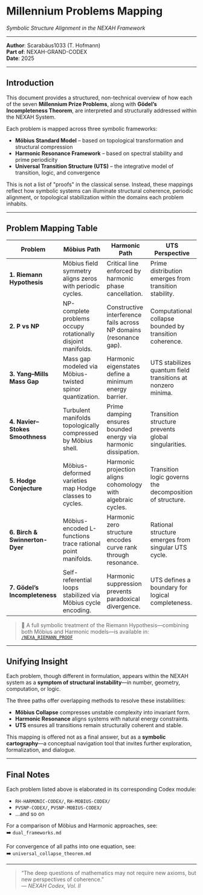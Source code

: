 # Millennium Problems Mapping  
*Symbolic Structure Alignment in the NEXAH Framework*

---

**Author**: Scarabäus1033 (T. Hofmann)  
**Part of**: NEXAH-GRAND-CODEX  
**Date**: 2025  

---

## Introduction

This document provides a structured, non-technical overview of how each of the seven **Millennium Prize Problems**, along with **Gödel’s Incompleteness Theorem**, are interpreted and structurally addressed within the NEXAH System.

Each problem is mapped across three symbolic frameworks:

- **Möbius Standard Model** – based on topological transformation and structural compression  
- **Harmonic Resonance Framework** – based on spectral stability and prime periodicity  
- **Universal Transition Structure (UTS)** – the integrative model of transition, logic, and convergence  

This is not a list of "proofs" in the classical sense. Instead, these mappings reflect how symbolic systems can illuminate structural coherence, periodic alignment, or topological stabilization within the domains each problem inhabits.

---

## Problem Mapping Table

| Problem | Möbius Path | Harmonic Path | UTS Perspective |
|--------|-------------|----------------|-----------------|
| **1. Riemann Hypothesis** | Möbius field symmetry aligns zeros with periodic cycles. | Critical line enforced by harmonic phase cancellation. | Prime distribution emerges from transition stability. |
| **2. P vs NP** | NP-complete problems occupy rotationally disjoint manifolds. | Constructive interference fails across NP domains (resonance gap). | Computational collapse bounded by transition coherence. |
| **3. Yang–Mills Mass Gap** | Mass gap modeled via Möbius-twisted spinor quantization. | Harmonic eigenstates define a minimum energy barrier. | UTS stabilizes quantum field transitions at nonzero minima. |
| **4. Navier–Stokes Smoothness** | Turbulent manifolds topologically compressed by Möbius shell. | Prime damping ensures bounded energy via harmonic dissipation. | Transition structure prevents global singularities. |
| **5. Hodge Conjecture** | Möbius-deformed varieties map Hodge classes to cycles. | Harmonic projection aligns cohomology with algebraic cycles. | Transition logic governs the decomposition of structure. |
| **6. Birch & Swinnerton-Dyer** | Möbius-encoded L-functions trace rational point manifolds. | Harmonic zero structure encodes curve rank through resonance. | Rational structure emerges from singular UTS cycle. |
| **7. Gödel’s Incompleteness** | Self-referential loops stabilized via Möbius cycle encoding. | Harmonic suppression prevents paradoxical divergence. | UTS defines a boundary for logical completeness. |

> 📁 A full symbolic treatment of the Riemann Hypothesis—combining both Möbius and Harmonic models—is available in:  
> [`/NEXA_RIEMANN_PROOF`](https://github.com/Scarabaeus1033/NEXAH-CODEX/tree/main/NEXAH-CODEX-Startstruktur/NEXA_RIEMANN_PROOF)

---

## Unifying Insight

Each problem, though different in formulation, appears within the NEXAH system as a **symptom of structural instability**—in number, geometry, computation, or logic.

The three paths offer overlapping methods to resolve these instabilities:

- **Möbius Collapse** compresses unstable complexity into invariant form.
- **Harmonic Resonance** aligns systems with natural energy constraints.
- **UTS** ensures all transitions remain structurally coherent and stable.

This mapping is offered not as a final answer, but as a **symbolic cartography**—a conceptual navigation tool that invites further exploration, formalization, and dialogue.

---

## Final Notes

Each problem listed above is elaborated in its corresponding Codex module:

- `RH-HARMONIC-CODEX/`, `RH-MOBIUS-CODEX/`
- `PVSNP-CODEX/`, `PVSNP-MOBIUS-CODEX/`
- …and so on

For a comparison of Möbius and Harmonic approaches, see:  
➡️ `dual_frameworks.md`

For convergence of all paths into one equation, see:  
➡️ `universal_collapse_theorem.md`

---

> “The deep questions of mathematics may not require new axioms, but new perspectives of coherence.”  
> — *NEXAH Codex, Vol. II*
